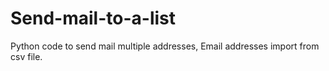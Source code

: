 # Send-mail-to-a-list
Python code to send mail multiple addresses, Email addresses import from csv file.
